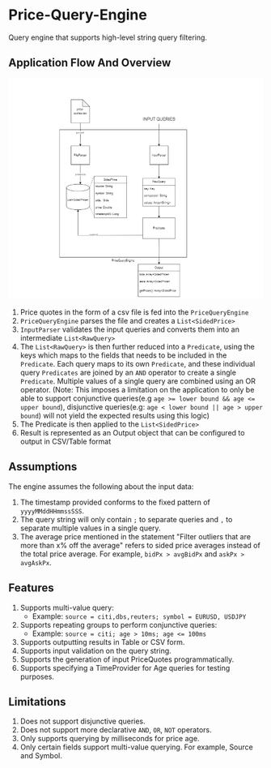 # Price-Query-Engine
Query engine that supports high-level string query filtering.

## Application Flow And Overview
![Application Overview And Flow Diagram](images/Application%20Flow%20Diagram.png)

1. Price quotes in the form of a csv file is fed into the `PriceQueryEngine` 
2. `PriceQueryEngine` parses the file and creates a `List<SidedPrice>`
3. `InputParser` validates the input queries and converts them into an intermediate `List<RawQuery>`
4. The `List<RawQuery>` is then further reduced into a `Predicate`, using the keys which maps to the fields that needs to be included in the `Predicate`. Each query maps to its own `Predicate`, and these individual query `Predicates` are joined by an `AND` operator to create a single `Predicate`. Multiple values of a single query are combined using an OR operator. (Note: This imposes a limitation on the application to only be able to support conjunctive queries(e.g `age >= lower bound && age <= upper bound`), disjunctive queries(e.g: `age < lower bound || age > upper bound`) will not yield the expected results using this logic)
5. The Predicate is then applied to the `List<SidedPrice>` 
6. Result is represented as an Output object that can be configured to output in CSV/Table format

## Assumptions

The engine assumes the following about the input data:

1. The timestamp provided conforms to the fixed pattern of `yyyyMMddHHmmssSSS`.
2. The query string will only contain `;` to separate queries and `,` to separate multiple values in a single query.
3. The average price mentioned in the statement "Filter outliers that are more than x% off the average" refers to sided price averages instead of the total price average. For example, `bidPx > avgBidPx` and `askPx > avgAskPx`.

## Features

1. Supports multi-value query:
    - Example: `source = citi,dbs,reuters; symbol = EURUSD, USDJPY`
2. Supports repeating groups to perform conjunctive queries:
    - Example: `source = citi; age > 10ms; age <= 100ms`
3. Supports outputting results in Table or CSV form.
4. Supports input validation on the query string.
5. Supports the generation of input PriceQuotes programmatically.
6. Supports specifying a TimeProvider for Age queries for testing purposes.

## Limitations

1. Does not support disjunctive queries.
2. Does not support more declarative `AND`, `OR`, `NOT` operators.
3. Only supports querying by milliseconds for price age.
4. Only certain fields support multi-value querying. For example, Source and Symbol.

                 
